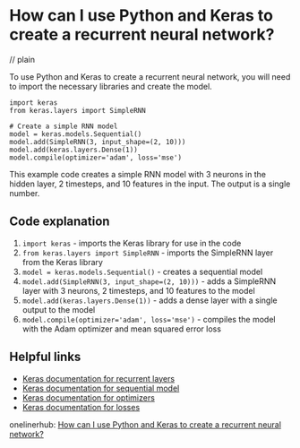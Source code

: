 # How can I use Python and Keras to create a recurrent neural network?
// plain

To use Python and Keras to create a recurrent neural network, you will need to import the necessary libraries and create the model.

```
import keras
from keras.layers import SimpleRNN

# Create a simple RNN model
model = keras.models.Sequential()
model.add(SimpleRNN(3, input_shape=(2, 10)))
model.add(keras.layers.Dense(1))
model.compile(optimizer='adam', loss='mse')
```

This example code creates a simple RNN model with 3 neurons in the hidden layer, 2 timesteps, and 10 features in the input. The output is a single number.

## Code explanation

1. `import keras` - imports the Keras library for use in the code
2. `from keras.layers import SimpleRNN` - imports the SimpleRNN layer from the Keras library
3. `model = keras.models.Sequential()` - creates a sequential model
4. `model.add(SimpleRNN(3, input_shape=(2, 10)))` - adds a SimpleRNN layer with 3 neurons, 2 timesteps, and 10 features to the model
5. `model.add(keras.layers.Dense(1))` - adds a dense layer with a single output to the model
6. `model.compile(optimizer='adam', loss='mse')` - compiles the model with the Adam optimizer and mean squared error loss

## Helpful links
- [Keras documentation for recurrent layers](https://keras.io/api/layers/recurrent_layers/)
- [Keras documentation for sequential model](https://keras.io/api/models/sequential/)
- [Keras documentation for optimizers](https://keras.io/api/optimizers/)
- [Keras documentation for losses](https://keras.io/api/losses/)

onelinerhub: [How can I use Python and Keras to create a recurrent neural network?](https://onelinerhub.com/python-keras/how-can-i-use-python-and-keras-to-create-a-recurrent-neural-network)